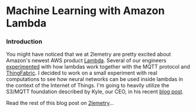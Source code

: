 # Machine Learning with Amazon Lambda

### Introduction

You might have noticed that we at 2lemetry are pretty excited about Amazon's newest AWS product [Lambda](http://aws.amazon.com/lambda/). Several of our engineers [experimented](http://2lemetry.com/tag/lambda/) with how lambdas work together with the MQTT protocol and [ThingFabric](https://app.thingfabric.com). I decided to work on a small experiment with real computations to see how neural networks can be used inside lambdas in the context of the Internet of Things. I'm going to heavily utilize the S3/MQTT foundation described by Kyle, our CEO, in his recent [blog post](http://2lemetry.com/2014/12/05/native-mqtt-lambda/).

Read the rest of this blog post on [2lemetry](http://2lemetry.com/2014/12/12/machine-learning-with-amazon-lambda)...